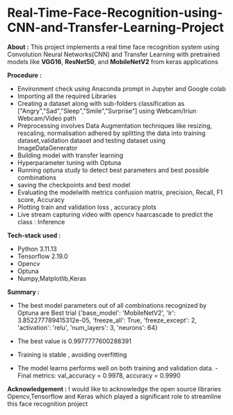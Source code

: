 # Real-Time-Face-Recognition-using-CNN-and-Transfer-Learning-Project
**About :** 
This project implements a real time face recognition system using Convolution Neural Networks(CNN) and Transfer Learning with pretrained models like **VGG16**, **ResNet50**, and **MobileNetV2** from keras applications

**Procedure :**
- Environment check using Anaconda prompt in Jupyter and Google colab
- Importing all the required Libraries
- Creating a dataset along with sub-folders classification as ["Angry","Sad","Sleep","Smile","Surprise"] using Webcam/Iriun Webcam/Video path
- Preprocessing involves Data Augmentation techniques like resizing, rescaling, normalisation adhered by splitting the data into training dataset,validation dataset and testing dataset using ImageDataGenerator
- Building model with transfer learning
- Hyperparameter tuning with Optuna
- Running optuna study to detect best parameters and best possible combinations
- saving the checkpoints and best model
- Evaluating the modelwith metrics confusion matrix, precision, Recall, F1 score, Accuracy
- Plotting train and validation loss , accuracy plots
- Live stream capturing video with opencv haarcascade to predict the class : Inference

**Tech-stack used :**
- Python 3.11.13
- Tensorflow 2.19.0
- Opencv
- Optuna
- Numpy,Matplotlib,Keras

**Summary :**
- The best model parameters out of all combinations recognized by Optuna are Best trial {'base_model': 'MobileNetV2', 'lr': 3.852277789415312e-05, 'freeze_all': True, 'freeze_except': 2, 'activation': 'relu', 'num_layers': 3, 'neurons': 64}

- The best value is 0.9977777600288391

- Training is stable , avoiding overfitting

- The model learns performs well on both training and validation data. -Final metrics: val_accuracy = 0.9978, accuracy = 0.9990

 **Acknowledgement :**
I would like to acknowledge the open source libraries Opencv,Tensorflow and Keras which played a significant role to streamline this face recognition project
